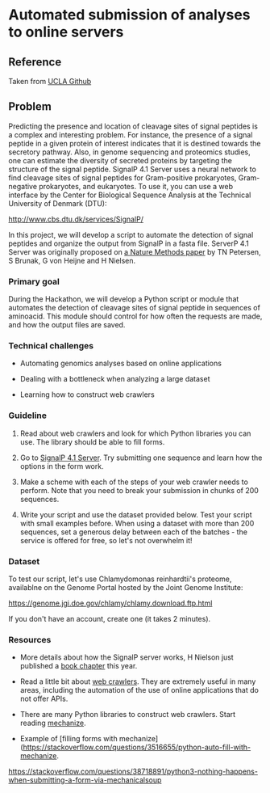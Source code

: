 # Automated submission of analyses to online servers 

## Reference

Taken from [UCLA Github](https://github.com/QCB-Collaboratory/Python-Hackathon-Fall2017/blob/master/Materials_Resources/Problem-4/Readme.md)

## Problem 

Predicting the presence and location of cleavage sites of signal peptides is a complex and interesting problem. For instance, the presence of a signal peptide in a given protein of interest indicates that it is destined towards the secretory pathway. Also, in genome sequencing and proteomics studies, one can estimate the diversity of secreted proteins by targeting the structure of the signal peptide. SignalP 4.1 Server uses a neural network to find cleavage sites of signal peptides for Gram-positive prokaryotes, Gram-negative prokaryotes, and eukaryotes. To use it, you can use a web interface by the Center for Biological Sequence Analysis at the Technical University of Denmark (DTU):

http://www.cbs.dtu.dk/services/SignalP/

In this project, we will develop a script to automate the detection of signal peptides and organize the output from SignalP in a fasta file. ServerP 4.1 Server was originally proposed on [a Nature Methods paper](https://www.nature.com/articles/nmeth.1701) by TN Petersen, S Brunak, G von Heijne and H Nielsen.

### Primary goal

During the Hackathon, we will develop a Python script or module that automates the detection of cleavage sites of signal peptide in sequences of aminoacid. This module should control for how often the requests are made, and how the output files are saved.


### Technical challenges

* Automating genomics analyses based on online applications

* Dealing with a bottleneck when analyzing a large dataset

* Learning how to construct web crawlers


### Guideline

1. Read about web crawlers and look for which Python libraries you can use. The library should be able to fill forms.

2. Go to [SignalP 4.1 Server](http://www.cbs.dtu.dk/services/SignalP/). Try submitting one sequence and learn how the options in the form work.

3. Make a scheme with each of the steps of your web crawler needs to perform. Note that you need to break your submission in chunks of 200 sequences.

4. Write your script and use the dataset provided below. Test your script with small examples before. When using a dataset with more than 200 sequences, set a generous delay between each of the batches - the service is offered for free, so let's not overwhelm it!

### Dataset

To test our script, let's use Chlamydomonas reinhardtii's proteome, availablne on the Genome Portal hosted by the Joint Genome Institute:

https://genome.jgi.doe.gov/chlamy/chlamy.download.ftp.html

If you don't have an account, create one (it takes 2 minutes).

### Resources

* More details about how the SignalP server works, H Nielson just published a [book chapter](https://link.springer.com/protocol/10.1007%2F978-1-4939-7015-5_6) this year.

* Read a little bit about [web crawlers](https://en.wikipedia.org/wiki/Web_crawler). They are extremely useful in many areas, including the automation of the use of online applications that do not offer APIs.

* There are many Python libraries to construct web crawlers. Start reading [mechanize](https://github.com/python-mechanize/mechanize).

* Example of [filling forms with mechanize](https://stackoverflow.com/questions/3516655/python-auto-fill-with-mechanize.

https://stackoverflow.com/questions/38718891/python3-nothing-happens-when-submitting-a-form-via-mechanicalsoup
